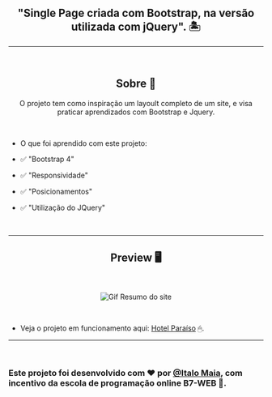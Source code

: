 
<h2 align="center">"Single Page criada com Bootstrap, na versão utilizada com jQuery". 🏝</h1>

---

<br>

<h2 align="center">Sobre 📖</h2>
   
   <p align="center">
      O projeto tem como inspiração um layoult completo de um site, e visa praticar aprendizados com Bootstrap e Jquery. 
   </p>

<br>

- O que foi aprendido com este projeto:

- ✅ "Bootstrap 4" 
- ✅ "Responsividade" 
- ✅ "Posicionamentos" 
- ✅ "Utilização do JQuery" 

<br>

---

<h2 align="center">Preview 🖥️</h2>

<br>

   <p align="center">
      <img src="assets/media/gif-boots.gif"  alt="Gif Resumo do site"/>
   </p>

<br>

   * Veja o projeto em funcionamento aqui: [Hotel Paraíso]( https://italo-maia.github.io/single-page-com-bootstrap/) 🖱.

---

<br>

### Este projeto foi desenvolvido com ❤️ por **[@Italo Maia](https://www.linkedin.com/in/italo-barbosa-maia-8b98b822a/)**, com incentivo da escola de programação online **B7-WEB** 💜. <br>





